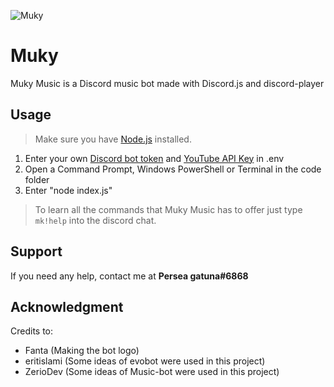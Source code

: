 ![Muky](https://cdn.discordapp.com/attachments/811330490250297442/811703602518163486/Sin_titulo-1.png)
# Muky 
Muky Music is a Discord music bot made with Discord.js and discord-player

## Usage
  > Make sure you have [Node.js](https://nodejs.org/en "Node.js official website") installed.

1. Enter your own [Discord bot token](https://github.com/reactiflux/discord-irc/wiki/Creating-a-discord-bot-&-getting-a-token "Creating a discord bot & getting a token") and [YouTube API Key](https://www.slickremix.com/docs/get-api-key-for-youtube/ "Get API Key for YouTube") in .env
2. Open a Command Prompt, Windows PowerShell or Terminal in the code folder
3. Enter "node index.js"

  > To learn all the commands that Muky Music has to offer just type `mk!help` into the discord chat.

## Support
If you need any help, contact me at **Persea gatuna#6868**

## Acknowledgment
Credits to:
- Fanta (Making the bot logo)
- eritislami (Some ideas of evobot were used in this project)
- ZerioDev (Some ideas of Music-bot were used in this project)
